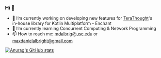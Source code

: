 ### Hi 👋

- 🔭 I’m currently working on developing new features for [TeraThought](https://github.com/TeraThought)'s in-house library for Kotlin Multiplatform - Enchant 
- 🌱 I’m currently learning Concurrent Computing & Network Programming
- 📫 How to reach me: mdalbrig@usc.edu or maxdanielalbright@gmail.com



[![Anurag's GitHub stats](https://github-readme-stats.vercel.app/api?username=maxalbright&hide=issues&count_private=true&show_icons=true&theme=dark)](https://github.com/anuraghazra/github-readme-stats)



